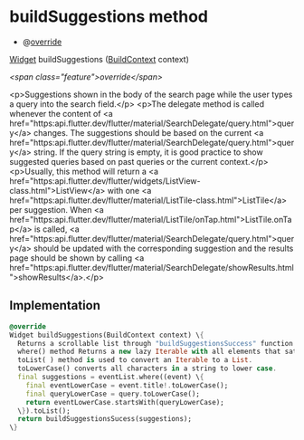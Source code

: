 


# buildSuggestions method







- @[override](https:api.flutter.dev/flutter/dart-core/override-constant.html)

[Widget](https:api.flutter.dev/flutter/widgets/Widget-class.html) buildSuggestions
([BuildContext](https:api.flutter.dev/flutter/widgets/BuildContext-class.html) context)

_\<span class="feature"\>override\</span\>_



\<p\>Suggestions shown in the body of the search page while the user types a
query into the search field.\</p\>
\<p\>The delegate method is called whenever the content of \<a href="https:api.flutter.dev/flutter/material/SearchDelegate/query.html"\>query\</a\> changes.
The suggestions should be based on the current \<a href="https:api.flutter.dev/flutter/material/SearchDelegate/query.html"\>query\</a\> string. If the query
string is empty, it is good practice to show suggested queries based on
past queries or the current context.\</p\>
\<p\>Usually, this method will return a \<a href="https:api.flutter.dev/flutter/widgets/ListView-class.html"\>ListView\</a\> with one \<a href="https:api.flutter.dev/flutter/material/ListTile-class.html"\>ListTile\</a\> per
suggestion. When \<a href="https:api.flutter.dev/flutter/material/ListTile/onTap.html"\>ListTile.onTap\</a\> is called, \<a href="https:api.flutter.dev/flutter/material/SearchDelegate/query.html"\>query\</a\> should be updated
with the corresponding suggestion and the results page should be shown
by calling \<a href="https:api.flutter.dev/flutter/material/SearchDelegate/showResults.html"\>showResults\</a\>.\</p\>



## Implementation

```dart
@override
Widget buildSuggestions(BuildContext context) \{
  Returns a scrollable list through "buildSuggestionsSuccess" function.
  where() method Returns a new lazy Iterable with all elements that satisfy the predicate test.
  toList( ) method is used to convert an Iterable to a List.
  toLowerCase() converts all characters in a string to lower case.
  final suggestions = eventList.where((event) \{
    final eventLowerCase = event.title!.toLowerCase();
    final queryLowerCase = query.toLowerCase();
    return eventLowerCase.startsWith(queryLowerCase);
  \}).toList();
  return buildSuggestionsSucess(suggestions);
\}
```







